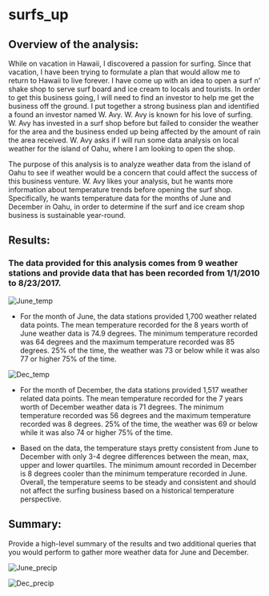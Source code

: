 # surfs_up

## Overview of the analysis: 
While on vacation in Hawaii, I discovered a passion for surfing.  Since that vacation, I have been trying to formulate a plan that would allow me to return to Hawaii to live forever.  I have come up with an idea to open a surf n' shake shop to serve surf board and ice cream to locals and tourists.  In order to get this business going, I will need to find an investor to help me get the business off the ground.  I put together a strong business plan and identified a found an investor named W. Avy.  W. Avy is known for his love of surfing.  W. Avy has invested in a surf shop before but failed to consider the weather for the area and the business ended up being affected by the amount of rain the area received.  W. Avy asks if I will run some data analysis on local weather for the island of Oahu, where I am looking to open the shop.

The purpose of this analysis is to analyze weather data from the island of Oahu to see if weather would be a concern that could affect the success of this business venture.  W. Avy likes your analysis, but he wants more information about temperature trends before opening the surf shop. Specifically, he wants temperature data for the months of June and December in Oahu, in order to determine if the surf and ice cream shop business is sustainable year-round.

## Results: 
### The data provided for this analysis comes from 9 weather stations and provide data that has been recorded from 1/1/2010 to 8/23/2017.

![June_temp](https://user-images.githubusercontent.com/107599510/188226885-3dd90d2d-75a0-46ff-8185-510ce677be8a.png)

* For the month of June, the data stations provided 1,700 weather related data points.  The mean temperature recorded for the 8 years worth of June weather data is 74.9 degrees.  The minimum temperature recorded was 64 degrees and the maximum temperature recorded was 85 degrees.  25% of the time, the weather was 73 or below while it was also 77 or higher 75% of the time. 

![Dec_temp](https://user-images.githubusercontent.com/107599510/188226910-2f63cad8-31c6-4172-bca2-b977b02acc3c.png)

* For the month of December, the data stations provided 1,517 weather related data points.  The mean temperature recorded for the 7 years worth of December weather data is 71 degrees.  The minimum temperature recorded was 56 degrees and the maximum temperature recorded was 8 degrees.  25% of the time, the weather was 69 or below while it was also 74 or higher 75% of the time. 

* Based on the data, the temperature stays pretty consistent from June to December with only 3-4 degree differences between the mean, max, upper and lower quartiles.  The minimum amount recorded in December is 8 degrees cooler than the minimum temperature recorded in June.  Overall, the temperature seems to be steady and consistent and should not affect the surfing business based on a historical temperature perspective.

## Summary: 
Provide a high-level summary of the results and two additional queries that you would perform to gather more weather data for June and December.

![June_precip](https://user-images.githubusercontent.com/107599510/188226918-c5a6277a-20a6-48ec-8269-cbf715dbbfd4.png)


![Dec_precip](https://user-images.githubusercontent.com/107599510/188226926-cc384d8d-5319-4fd2-a9ee-714ddbf87f0e.png)
